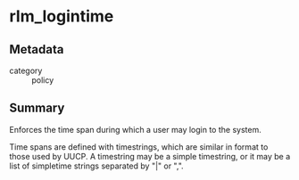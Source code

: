 # rlm_logintime
## Metadata
<dl>
  <dt>category</dt><dd>policy</dd>
</dl>

## Summary
Enforces the time span during which a user may login to the system.

Time spans are defined with timestrings, which are similar in format to those used by UUCP. A timestring may be a
simple timestring, or it may be a list of simpletime strings separated by "|" or ",".
